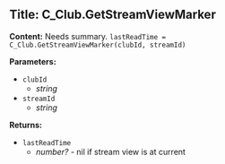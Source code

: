 ## Title: C_Club.GetStreamViewMarker

**Content:**
Needs summary.
`lastReadTime = C_Club.GetStreamViewMarker(clubId, streamId)`

**Parameters:**
- `clubId`
  - *string*
- `streamId`
  - *string*

**Returns:**
- `lastReadTime`
  - *number?* - nil if stream view is at current